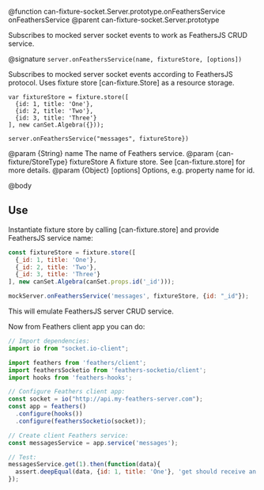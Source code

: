 @function can-fixture-socket.Server.prototype.onFeathersService onFeathersService
@parent can-fixture-socket.Server.prototype

Subscribes to mocked server socket events to work as FeathersJS CRUD service.

@signature `server.onFeathersService(name, fixtureStore, [options])`

Subscribes to mocked server socket events according to FeathersJS protocol. Uses fixture store [can-fixture.Store] as a resource storage.

```
var fixtureStore = fixture.store([
  {id: 1, title: 'One'},
  {id: 2, title: 'Two'},
  {id: 3, title: 'Three'}
], new canSet.Algebra({}));

server.onFeathersService("messages", fixtureStore})
```

@param {String} name The name of Feathers service.
@param {can-fixture/StoreType} fixtureStore A fixture store. See [can-fixture.store] for more details.
@param {Object} [options] Options, e.g. property name for id.

@body

## Use

Instantiate fixture store by calling [can-fixture.store] and provide FeathersJS service name:
```javascript
const fixtureStore = fixture.store([
  {_id: 1, title: 'One'},
  {_id: 2, title: 'Two'},
  {_id: 3, title: 'Three'}
], new canSet.Algebra(canSet.props.id('_id')));

mockServer.onFeathersService('messages', fixtureStore, {id: "_id"});
```

This will emulate FeathersJS server CRUD service.

Now from Feathers client app you can do:
```javascript
// Import dependencies:
import io from "socket.io-client";

import feathers from 'feathers/client';
import feathersSocketio from 'feathers-socketio/client';
import hooks from 'feathers-hooks';

// Configure Feathers client app:
const socket = io("http://api.my-feathers-server.com");
const app = feathers()
  .configure(hooks())
  .configure(feathersSocketio(socket));

// Create client Feathers service:
const messagesService = app.service('messages');

// Test:
messagesService.get(1).then(function(data){
  assert.deepEqual(data, {id: 1, title: 'One'}, 'get should receive an item');
});
```
